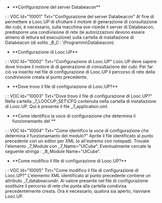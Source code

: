 - \*\*Configurazione del server Databeacon\*\*

 :  : VOC Id="10001" Txt="Configurazione del server Databeacon"
 Al fine di permettere a Looc.UP di sfruttare il motore di generazione di consultazione dei cubi, è necessario, sulla macchina ove risiede il server di Databeacon, predisporre una condivisione di rete (le autorizzazioni devono essere almeno di lettura ed esecuzione) sulla cartella di installazione di Databeacon (di solito _B_C : \Programmi\Databeacon).

- \*\*Configurazione di Looc.UP\*\*

 :  : VOC Id="10002" Txt="Configurazione di Looc.UP"
 Looc.UP deve sapere dove trovare il motore di di generazione di consultazione dei cubi. Per far ciò va inserito nel file di configurazione di Looc.UP il percorso di rete della condivisione creata al punto precedente.

- \*\*Dove trovo il file di configurazione di Looc.UP?\*\*

 :  : VOC Id="10003" Txt="Dove trovo il file di configurazione di Looc.UP?"
 Nella cartella _7_LOOCUP_SET\CFG contenuta nella cartella di installazione di Looc.UP. Qui è presente il file _7_application.xml.

- \*\*Come identifico la voce di configurazione che determina il funzionamanto del \*\*

 :  : VOC Id="10004" Txt="Come identifico la voce di configurazione che determina il funzionamanto del modulo?"
 Aprite il file identificato al punto precedente con un editor per XML (o all'estremo con notepad). Trovate l'elemento _7_Module con _7_Name="UICube". Eventualmente cercate la seguente stringa :  _B_Module Name="UICube".

- \*\*Come modifico il file di configurazione di Looc.UP?\*\*

 :  : VOC Id="10005" Txt="Come modifico il file di configurazione di Looc.UP?"
 L'elemento XML identificato al punto precedente contiene un attributo _7_databeacondir. Al valore presente nel file di configurazione sostituire il percorso di rete che punta alla cartella condivisa precedentemente creata. Ora è necessario, qualora sia aperto, riavviare Looc.UP.

